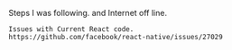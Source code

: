  <!--  Focus on this app is to see how data flow through the application -->
 <!--  Completed so far 
  installed 
  "npm install react-navigation"
   -->

   Steps I was following. and Internet off line.

    Issues with Current React code. 
    https://github.com/facebook/react-native/issues/27029